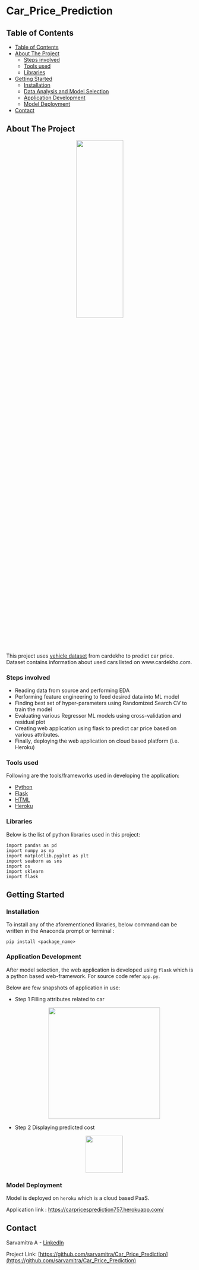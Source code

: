 # Car_Price_Prediction
<!-- TABLE OF CONTENTS -->
## Table of Contents

- [Table of Contents](#table-of-contents)
- [About The Project](#about-the-project)
  - [Steps involved](#steps-involved)
  - [Tools used](#tools-used)
  - [Libraries](#libraries)
- [Getting Started](#getting-started)
  - [Installation](#installation)
  - [Data Analysis and Model Selection](#data-analysis-and-model-selection)
  - [Application Development](#application-development)
  - [Model Deployment](#model-deployment)
- [Contact](#contact)



<!-- ABOUT THE PROJECT -->
## About The Project
<p align="center">
    <a href="https://carprizpred.herokuapp.com">
        <img src="https://raw.githubusercontent.com/sarvamitra/Car_Price_Prediction/main/prj_home.png.PNG" height="35%" width="50%">
    </a>
</p>
This project uses <a href="https://www.kaggle.com/nehalbirla/vehicle-dataset-from-cardekho?select=car+data.csv">vehicle dataset</a> from cardekho to predict car price.
Dataset contains information about used cars listed on www.cardekho.com.

### Steps involved
* Reading data from source and performing EDA
* Performing feature engineering to feed desired data into ML model
* Finding best set of hyper-parameters using Randomized Search CV to train the model
* Evaluating various Regressor ML models using cross-validation and residual plot
* Creating web application using flask to predict car price based on various attributes.
* Finally, deploying the web application on cloud based platform (i.e. Heroku) 

### Tools used
Following are the tools/frameworks used in developing the application:
* [Python](https://www.python.org/)
* [Flask](https://palletsprojects.com/p/flask/)
* [HTML](https://en.wikipedia.org/wiki/HTML)
* [Heroku](https://www.heroku.com/)
  
### Libraries
Below is the list of python libraries used in this project:
```
import pandas as pd
import numpy as np
import matplotlib.pyplot as plt
import seaborn as sns
import os
import sklearn
import flask
```
## Getting Started

### Installation

To install any of the aforementioned libraries, below command can be written in the Anaconda prompt or terminal :

```
pip install <package_name>
```


### Application Development

After model selection, the web application is developed using `flask` which is a python based web-framework. For source code refer `app.py`.

Below are few snapshots of application in use:
* Step 1 Filling attributes related to car
  <p align="center">
    <img src="https://raw.githubusercontent.com//Car_Price_Prediction/master/images/step_1.PNG" height="300px">
  </p>
* Step 2 Displaying predicted cost 
  <p align="center">
    <img src="https://raw.githubusercontent.com//Car_Price_Prediction/master/images/step_2.PNG" height="100px">
  </p>

### Model Deployment

Model is deployed on `heroku` which is a cloud based PaaS. 

Application link : https://carpricesprediction757.herokuapp.com/

## Contact

Sarvamitra A - [LinkedIn](https://in.linkedin.com/in/sarvamitraa)

Project Link: [https://github.com/sarvamitra/Car_Price_Prediction](https://github.com/sarvamitra/Car_Price_Prediction)

